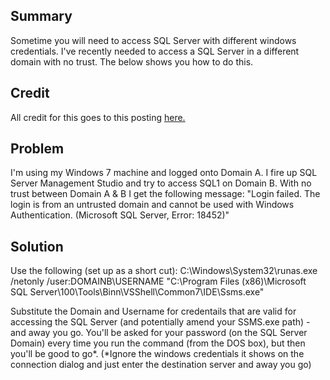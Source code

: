 ## Summary
Sometime you will need to access SQL Server with different windows credentials.  I've recently needed to access a SQL Server in a different domain with no trust.  The below shows you how to do this.

## Credit
All credit for this goes to this posting [here.](http://stackoverflow.com/questions/849149/connect-different-windows-user-in-sql-server-management-studio-2005-or-later)
## Problem
I'm using my Windows 7 machine and logged onto Domain A.  I fire up SQL Server Management Studio and try to access SQL1 on Domain B.  With no trust between Domain A &amp; B I get the following message:
"Login failed.  The login is from an untrusted domain and cannot be used with Windows Authentication.  (Microsoft SQL Server, Error: 18452)"
## Solution
Use the following (set up as a short cut):
C:\Windows\System32\runas.exe /netonly /user:DOMAINB\USERNAME "C:\Program Files (x86)\Microsoft SQL Server\100\Tools\Binn\VSShell\Common7\IDE\Ssms.exe"

Substitute the Domain and Username for credentails that are valid for accessing the SQL Server (and potentially amend your SSMS.exe path) - and away you go.
You'll be asked for your password (on the SQL Server Domain) every time you run the command (from the DOS box), but then you'll be good to go*.
(*Ignore the windows credentials it shows on the connection dialog and just enter the destination server and away you go)